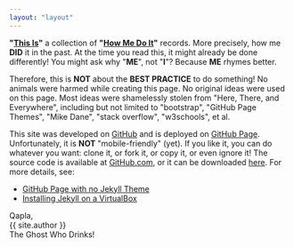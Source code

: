 ```yaml
---
layout: "layout"
---
```


**"[This Is](https://youtu.be/jEoM3qan9Gs)"** a collection of
**"[How Me Do It](https://youtu.be/jEoM3qan9Gs)"** records.
More precisely, how me <b>DID</b> it in the past.
At the time you read this, it might already be done differently!
You might ask why "<b>ME</b>", not "<b>I</b>"?
Because <b>ME</b> rhymes better.


Therefore, this is <b>NOT</b> about the <b>BEST PRACTICE</b> to do something!
No animals were harmed while creating this page.
No original ideas were used on this page.
Most ideas were shamelessly stolen from "Here, There, and Everywhere",
including but not limited to 
"bootstrap", 
"GitHub Page Themes",
"Mike Dane",
"stack overflow", 
"w3schools", 
et al.

This site was developed on [GitHub](https://github.com/) 
and is deployed on [GitHub Page](https://pages.github.com/).
Unfortunately, it is <b>NOT</b> "mobile-friendly" (yet).
If you like it, you can do whatever you want: clone it, or fork it, or copy it, or even ignore it!
The source code is available at [GitHub.com](https://github.com/ThisIsHowMeDoIt/doit/),
or it can be downloaded 
[here](https://github.com/ThisIsHowMeDoIt/doit/archive/master.zip).
For more details, see:
* [GitHub Page with no Jekyll Theme](001.md)
* [Installing Jekyll on a VirtualBox](005.md)

Qapla,<br>{{ site.author }}<br>The Ghost Who Drinks!

